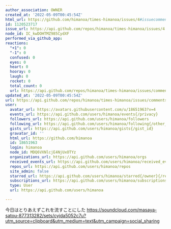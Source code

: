 ```yaml
---
author_association: OWNER
created_at: '2022-05-09T00:45:54Z'
html_url: https://github.com/himanoa/times-himanoa/issues/4#issuecomment-1120523717
id: 1120523717
issue_url: https://api.github.com/repos/himanoa/times-himanoa/issues/4
node_id: IC_kwDOHTMZ985CydXF
performed_via_github_app: 
reactions:
  "+1": 0
  "-1": 0
  confused: 0
  eyes: 0
  heart: 0
  hooray: 0
  laugh: 0
  rocket: 0
  total_count: 0
  url: https://api.github.com/repos/himanoa/times-himanoa/issues/comments/1120523717/reactions
updated_at: '2022-05-09T00:45:54Z'
url: https://api.github.com/repos/himanoa/times-himanoa/issues/comments/1120523717
user:
  avatar_url: https://avatars.githubusercontent.com/u/18651963?v=4
  events_url: https://api.github.com/users/himanoa/events{/privacy}
  followers_url: https://api.github.com/users/himanoa/followers
  following_url: https://api.github.com/users/himanoa/following{/other_user}
  gists_url: https://api.github.com/users/himanoa/gists{/gist_id}
  gravatar_id: ''
  html_url: https://github.com/himanoa
  id: 18651963
  login: himanoa
  node_id: MDQ6VXNlcjE4NjUxOTYz
  organizations_url: https://api.github.com/users/himanoa/orgs
  received_events_url: https://api.github.com/users/himanoa/received_events
  repos_url: https://api.github.com/users/himanoa/repos
  site_admin: false
  starred_url: https://api.github.com/users/himanoa/starred{/owner}{/repo}
  subscriptions_url: https://api.github.com/users/himanoa/subscriptions
  type: User
  url: https://api.github.com/users/himanoa

---
```

今日はとりあえずこれを流すことにした
https://soundcloud.com/masaya-satou-877313282/sets/cyjda5052c7u?utm_source=clipboard&utm_medium=text&utm_campaign=social_sharing